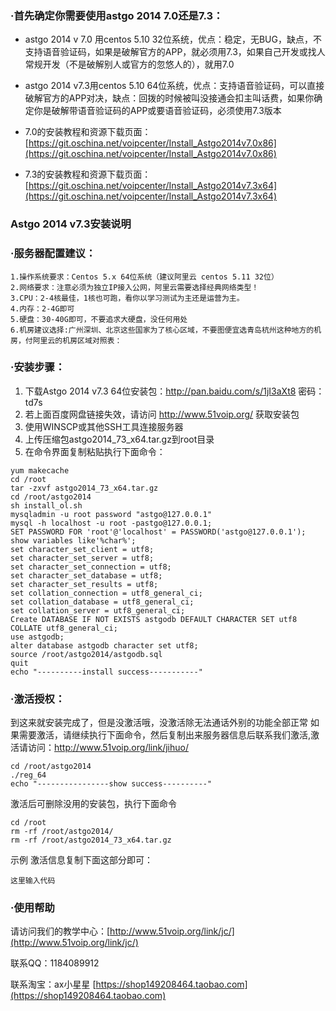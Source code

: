 ### ·首先确定你需要使用astgo 2014 7.0还是7.3：




- astgo 2014 v 7.0 用centos 5.10 32位系统，优点：稳定，无BUG，缺点，不支持语音验证码，如果是破解官方的APP，就必须用7.3，如果自己开发或找人常规开发（不是破解别人或官方的忽悠人的），就用7.0

- astgo 2014 v7.3用centos 5.10 64位系统，优点：支持语音验证码，可以直接破解官方的APP对决，缺点：回拨的时候被叫没接通会扣主叫话费，如果你确定你是破解带语音验证码的APP或要语音验证码，必须使用7.3版本




- 7.0的安装教程和资源下载页面：[https://git.oschina.net/voipcenter/Install_Astgo2014v7.0x86](https://git.oschina.net/voipcenter/Install_Astgo2014v7.0x86)

- 7.3的安装教程和资源下载页面：[https://git.oschina.net/voipcenter/Install_Astgo2014v7.3x64](https://git.oschina.net/voipcenter/Install_Astgo2014v7.3x64)



### Astgo 2014 v7.3安装说明
### ·服务器配置建议：

```
1.操作系统要求：Centos 5.x 64位系统（建议阿里云 centos 5.11 32位）
2.网络要求：注意必须为独立IP接入公网，阿里云需要选择经典网络类型！
3.CPU：2-4核最佳，1核也可跑，看你以学习测试为主还是运营为主。
4.内存：2-4G即可
5.硬盘：30-40G即可，不要追求大硬盘，没任何用处
6.机房建议选择:广州深圳、北京这些国家为了核心区域，不要图便宜选青岛杭州这种地方的机房，付阿里云的机房区域对照表：
```


### ·安装步骤：



1. 下载Astgo 2014 v7.3 64位安装包：http://pan.baidu.com/s/1jI3aXt8 密码：td7s
1. 若上面百度网盘链接失效，请访问 http://www.51voip.org/ 获取安装包
1. 使用WINSCP或其他SSH工具连接服务器
1. 上传压缩包astgo2014_73_x64.tar.gz到root目录
1. 在命令界面复制粘贴执行下面命令：


```
yum makecache
cd /root
tar -zxvf astgo2014_73_x64.tar.gz
cd /root/astgo2014
sh install_ol.sh
mysqladmin -u root password "astgo@127.0.0.1"
mysql -h localhost -u root -pastgo@127.0.0.1;
SET PASSWORD FOR 'root'@'localhost' = PASSWORD('astgo@127.0.0.1');
show variables like'%char%';
set character_set_client = utf8;
set character_set_server = utf8;
set character_set_connection = utf8;
set character_set_database = utf8;
set character_set_results = utf8;
set collation_connection = utf8_general_ci;
set collation_database = utf8_general_ci;
set collation_server = utf8_general_ci;
Create DATABASE IF NOT EXISTS astgodb DEFAULT CHARACTER SET utf8 COLLATE utf8_general_ci;
use astgodb;
alter database astgodb character set utf8;
source /root/astgo2014/astgodb.sql
quit
echo "----------install success-----------"
```


### ·激活授权：

到这来就安装完成了，但是没激活哦，没激活除无法通话外别的功能全部正常
如果需要激活，请继续执行下面命令，然后复制出来服务器信息后联系我们激活,激活请访问：http://www.51voip.org/link/jihuo/
```
cd /root/astgo2014
./reg_64
echo "----------------show success----------"
```


激活后可删除没用的安装包，执行下面命令
```
cd /root
rm -rf /root/astgo2014/
rm -rf /root/astgo2014_73_x64.tar.gz
```

示例  激活信息复制下面这部分即可：
```
这里输入代码
```


### ·使用帮助

请访问我们的教学中心：[http://www.51voip.org/link/jc/](http://www.51voip.org/link/jc/)

联系QQ：1184089912  

联系淘宝：ax小星星  [https://shop149208464.taobao.com](https://shop149208464.taobao.com)